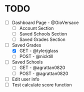 # TODO

- [ ] Dashboard Page - @GioVersace
  - [ ] Account Section
  - [ ] Saved Schools Section
  - [ ] Saved Grades Section
- [ ] Saved Grades
  - [x] GET - @tylerjglass
  - [ ] POST - @nicktill
- [ ] Saved Schools
  - [ ] GET - @agrattan0820
  - [ ] POST - @agrattan0820
- [ ] Edit user info
- [ ] Test calculate score function
